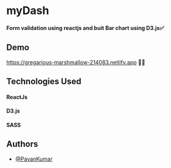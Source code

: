 # myDash

#### Form validation using reactjs and buit Bar chart using D3.js✅

## Demo

https://gregarious-marshmallow-214083.netlify.app 🎉🎉

## Technologies Used

#### ReactJs

#### D3.js

#### SASS

## Authors

- [@PavanKumar](https://github.com/01-pavan)
